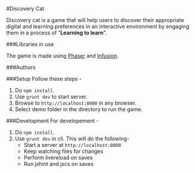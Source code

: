 #Discovery Cat

Discovery cat is a game that will help users to discover their appropriate digital and learning preferences in an interactive environment by engaging them in a process of “**Learning to learn**”.

###Libraries in use

The game is made using [Phaser](http://www.phaser.io) and [Infusion](https://www.npmjs.com/package/infusion).

###Authors

###Setup
Follow these steps -
1. Do `npm install`.
2. Use `grunt dev` to start server.
3. Browse to `http://localhost:8000` in any browser.
4. Select demo folder in the directory to run the game.

###Development
For developement -
1. Do `npm install`.
2. Use `grunt dev` in cli. This will do the following-
    - Start a server at `http://localhost:8000`
    - Keep watching files for changes
    - Perform livereload on saves
    - Run jshint and jscs on saves


